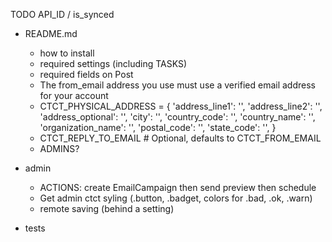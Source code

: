 TODO API_ID / is_synced


* README.md
  * how to install
  * required settings (including TASKS)
  * required fields on Post
  * The from_email address you use must use a verified email address for your account
  * CTCT_PHYSICAL_ADDRESS = {
      'address_line1': '',
      'address_line2': '',
      'address_optional': '',
      'city': '',
      'country_code': '',
      'country_name': '',
      'organization_name': '',
      'postal_code': '',
      'state_code': '',
    }
  * CTCT_REPLY_TO_EMAIL # Optional, defaults to CTCT_FROM_EMAIL
  * ADMINS?

* admin
  * ACTIONS: create EmailCampaign then send preview then schedule
  * Get admin ctct syling (.button, .badget, colors for .bad, .ok, .warn)
  * remote saving (behind a setting)

* tests
